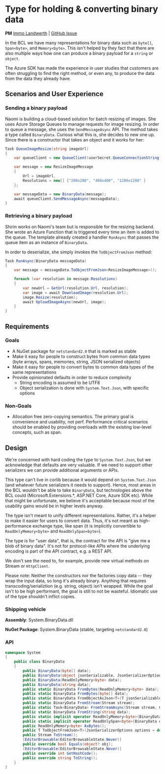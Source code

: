 # Type for holding & converting binary data

**PM** [Immo Landwerth](https://github.com/terrajobst) |
[GitHub Issue](https://github.com/dotnet/runtime/issues/41686)

In the BCL we have many representations for binary data such as `byte[]`,
`Span<byte>`, and `Memory<byte>`. This isn't helped by they fact that there are
also multiple ways how one can produce a binary payload for a `string` or
`object`.

The Azure SDK has made the experience in user studies that customers are often
struggling to find the right method, or even any, to produce the data from the
data they already have.

## Scenarios and User Experience

### Sending a binary payload

Naomi is building a cloud-based solution for batch resizing of images. She uses
Azure Storage Queues to manage requests for image resizing. In order to queue a
message, she uses the `SendMessageAsync` API. The method takes a type called
`BinaryData`. Curious what this is, she decides to new one up. Since there is a
constructor that takes an object and it works for her:

```C#
Task QueueImageResize(string imageUrl)
{
    var queueClient = new QueueClient(userSecret.QueueConnectionString, "resize-queue");

    var message = new ResizeImageMessage
    {
        Url = imageUrl,
        Resolutions = new[] {"200x200", "400x400", "1200x1200" }
    };

    var messageData = new BinaryData(message);
    await queueClient.SendMessageAsync(messageData);
}
```

### Retrieving a binary payload

Shirin works on Naomi's team but is responsible for the resizing backend. She
wrote an Azure Function that is triggered every time an item is added to the
queue. The template already created a handler `RunAsync` that passes the queue
item as an instance of `BinaryData`.

In order to deserialize, she simply invokes the `ToObjectFromJson` method:

```C#
Task RunAsync(BinaryData messageData)
{
    var message = messageData.ToObjectFromJson<ResizeImageMessage>();

    foreach (var resolution in message.Resolutions)
    {
        var newUrl = GetUrl(resolution.Url, resolution);
        var image = await DownloadImage(resolution.Url);
        image.Resize(resolution);
        await UploadImageAsync(newUrl, image);
    }
}
```

## Requirements

### Goals

* A NuGet package for `netstandard2.0` that is marked as stable
* Make it easy for people to construct bytes from common data types (byte
  arrays, spans, memories, string, JSON serialized objects)
* Make it easy for people to convert bytes to common data types of the same
  representations
* Provide opinionated defaults in order to reduce complexity
    - String encoding is assumed to be UTF8
    - Object serialization is done with `System.Text.Json`, with specific options

### Non-Goals

* Allocation free zero-copying semantics. The primary goal is convenience and
  usability, not perf. Performance critical scenarios should be enabled by
  providing overloads with the existing low-level concepts, such as span.

## Design

We're concerned with hard coding the type to `System.Text.Json`, but we
acknowledge that defaults are very valuable. If we need to support other
serializers we can provide additional arguments or APIs.

This type can't live in corlib because it would depend on `System.Text.Json`
(and whatever future serializers it needs to support). Hence, most areas in the
BCL wouldn't be able to take `BinaryData`, but technologies above the BCL could
(Microsoft.Extensions.*, ASP.NET Core, Azure SDK etc). While that might be
unfortunate, we believe it's acceptable because most of the usability gains
would be in higher levels anyway.

The type isn't meant to unify different representations. Rather, it's a helper
to make it easier for users to convert data. Thus, it's not meant as
high-performance exchange type, like span (it is implicitly convertible to
`ReadOnlyMemory<byte>` and `ReadOnlySpan<byte>`).

The type is for "user data", that is, the contract for the API is "give me a
blob of binary data". It's not for protocol-like APIs where the underlying
encoding is part of the API contract, e.g. a REST API.

We don't see the need to, for example, provide new virtual methods on Stream or
`HttpClient`.

Please note: Neither the constructors nor the factories copy data -- they wrap
the input data, so long it's already binary. Anything that requires
transcoding/serializtion (e.g. string, object) isn't wrapped. While the goal
isn't to be high performant, the goal is still to not be wasteful. Idiomatic use
of the type shouldn't inflict copies.

### Shipping vehicle

**Assembly**: System.BinaryData.dll

**NuGet Package**: System.BinaryData (stable, targeting `netstandard2.0`)

### API

```C#
namespace System
{
    public class BinaryData
    {
        public BinaryData(byte[] data);
        public BinaryData(object jsonSerializable, JsonSerializerOptions options = default, Type? type = null);
        public BinaryData(ReadOnlyMemory<byte> data);
        public BinaryData(string data);
        public static BinaryData FromBytes(ReadOnlyMemory<byte> data);
        public static BinaryData FromBytes(byte[] data);
        public static BinaryData FromObjectAsJson<T>(T jsonSerializable, JsonSerializerOptions options = default, CancellationToken cancellationToken = default);
        public static BinaryData FromStream(Stream stream);
        public static Task<BinaryData> FromStreamAsync(Stream stream, CancellationToken cancellationToken = default);
        public static BinaryData FromString(string data);
        public static implicit operator ReadOnlyMemory<byte>(BinaryData data);
        public static implicit operator ReadOnlySpan<byte>(BinaryData data);
        public ReadOnlyMemory<byte> AsBytes();
        public T ToObjectFromJson<T>(JsonSerializerOptions options = default, CancellationToken cancellationToken = default);
        public Stream ToStream();
        [EditorBrowsable(EditorBrowsableState.Never)]
        public override bool Equals(object? obj);
        [EditorBrowsable(EditorBrowsableState.Never)]
        public override int GetHashCode();
        public override string ToString();
    }
}
```
